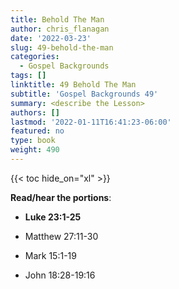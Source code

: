 ```yaml
---
title: Behold The Man
author: chris_flanagan
date: '2022-03-23'
slug: 49-behold-the-man
categories:
  - Gospel Backgrounds
tags: []
linktitle: 49 Behold The Man
subtitle: 'Gospel Backgrounds 49'
summary: <describe the Lesson>
authors: []
lastmod: '2022-01-11T16:41:23-06:00'
featured: no
type: book
weight: 490
---
```

{{< toc hide_on="xl" >}}



**Read/hear the portions**:

* **Luke 23:1-25**

* Matthew 27:11-30
* Mark 15:1-19
* John 18:28-19:16


<script type="text/javascript">
  window.ESV_CROSSREF_OPTIONS = {
    body_background_color: 'D7E5F0',
    header_font_size: 10,
    body_font_size: 14,
    footer_font_size: 8,
    header_font_family: 'Arial',
    body_font_family: 'Times'
  };
</script>
<script src="https://static.esvmedia.org/crossref/crossref.min.js" type="text/javascript"></script> 